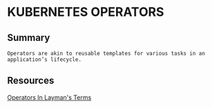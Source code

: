 # KUBERNETES OPERATORS

## Summary

`Operators are akin to reusable templates for various tasks in an application’s lifecycle.`

## Resources

[Operators In Layman's Terms](https://enterprisersproject.com/article/2019/2/kubernetes-operators-plain-english?page=1)
